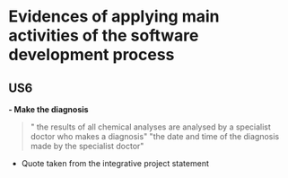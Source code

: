 # Evidences of applying main activities of the software development process
## US6
**- Make the diagnosis**
>" the results of all chemical analyses are analysed by a
specialist doctor who makes a diagnosis"
> "the date and time of the diagnosis made
by the specialist doctor"
- Quote taken from the integrative project statement